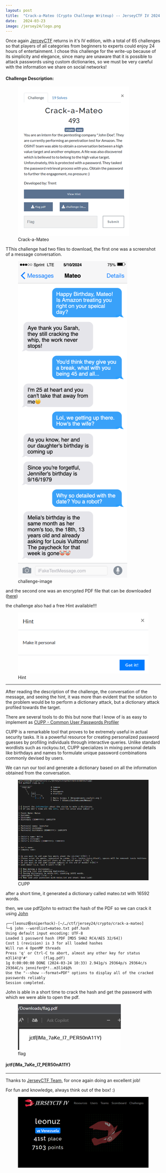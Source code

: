 ```yaml
---
layout: post
title:  "Crack-a-Mateo (Crypto Challenge Writeup) -- JerseyCTF IV 2024 "
date:   2024-03-23
image: /jersey24/logo.png
---
```


<p class="intro"><span class="dropcap">O</span>nce again <a href="https://www.jerseyctf.com/">JerceyCTF</a> returns in it's IV edition, with a total of 65 challenges so that players of all categories from beginners to experts could enjoy 24 hours of entertainment. I chose this challenge for the write-up because of its simplicity and elegance, since many are unaware that it is possible to attack passwords using custom dictionaries, so we must be very careful with the information we share on social networks!</p>

#### Challenge Description: 

<figure>
        <img src="/assets/img/jersey24/chall.png" alt="" />
        <figcaption>Crack-a-Mateo</figcaption>
</figure>

TThis challenge had two files to download, the first one was a screenshot of a message conversation.

<figure>
        <img src="/assets/img/jersey24/challenge-image.png" alt="" />
        <figcaption>challenge-image</figcaption>
</figure>

and the second one was an encrypted PDF file that can be downloaded ([here](https://github.com/leonuz/CTFs/raw/main/stuff/flag.pdf)) 

the challenge also had a free Hint available!!!

<figure>
        <img src="/assets/img/jersey24/hint.png" alt="" />
        <figcaption>Hint</figcaption>
</figure>

---

After reading the description of the challenge, the conversation of the message, and seeing the hint, it was more than evident that the solution to the problem would be to perform a dictionary attack, but a dictionary attack profiled towards the target.  

There are several tools to do this but none that I know of is as easy to implement as [CUPP - Common User Passwords Profiler](https://github.com/Mebus/cupp)  

CUPP is a remarkable tool that proves to be extremely useful in actual security tasks. It is a powerful resource for creating personalized password guesses by profiling individuals through interactive queries. Unlike standard wordlists such as rockyou.txt, CUPP specializes in mixing personal details like birthdays and names to formulate unique password combinations commonly devised by users.

We can run our tool and generate a dictionary based on all the information obtained from the conversation.

<figure>
        <img src="/assets/img/jersey24/cupp.png" alt="" />
        <figcaption>CUPP</figcaption>
</figure>

after a short time, it generated a dictionary called mateo.txt with 16592 words.

then, we use pdf2john to extract the hash of the PDF so we can crack it using [John](https://www.openwall.com/john/)

```
┌──(leonuz㉿sniperhack)-[~/…/ctf/jersey24/crypto/crack-a-mateo]
└─$ john --wordlist=mateo.txt pdf.hash
Using default input encoding: UTF-8
Loaded 1 password hash (PDF [MD5 SHA2 RC4/AES 32/64])
Cost 1 (revision) is 3 for all loaded hashes
Will run 4 OpenMP threads
Press 'q' or Ctrl-C to abort, almost any other key for status
m3l14!@'#'       (flag.pdf)
1g 0:00:00:00 DONE (2024-03-24 10:33) 2.941g/s 29364p/s 29364c/s 29364C/s jennifer@*!..m3l14$@%
Use the "--show --format=PDF" options to display all of the cracked passwords reliably
Session completed.
```

John is able in a short time to crack the hash and get the password with which we were able to open the pdf.

<figure>
        <img src="/assets/img/jersey24/flag.png" alt="" />
        <figcaption>flag</figcaption>
</figure>


#### jctf{IMa_7aKe_I7_PER50nA11Y}


- - -
Thanks to [JerseyCTF Team](https://www.jerseyctf.com), for once again doing an excellent job! 

For fun and knowledge, always think out of the box! :)

<figure>
        <img src="/assets/img/jersey24/score.png" alt="" />
</figure>



